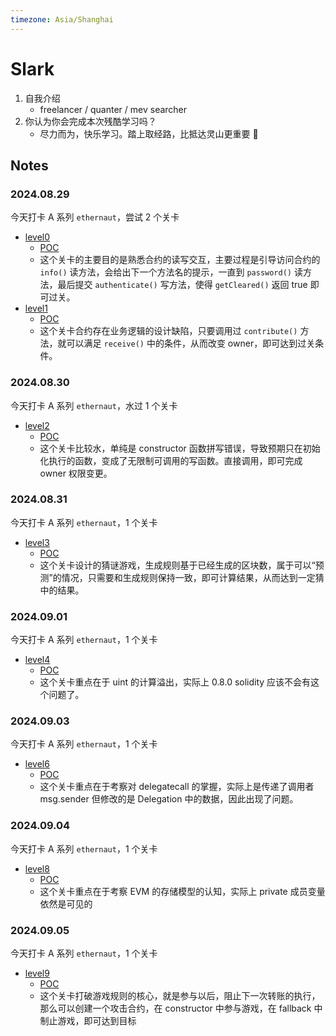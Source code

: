 ```yaml
---
timezone: Asia/Shanghai
---
```


# Slark

1. 自我介绍
    - freelancer / quanter / mev searcher
2. 你认为你会完成本次残酷学习吗？
    - 尽力而为，快乐学习。踏上取经路，比抵达灵山更重要 🐒

## Notes

<!-- Content_START -->

### 2024.08.29

今天打卡 A 系列 `ethernaut`，尝试 2 个关卡

- [level0](https://ethernaut.openzeppelin.com/level/0x7E0f53981657345B31C59aC44e9c21631Ce710c7) 
    - [POC](./Writeup/Slark/test/ethernaut//level0.t.sol) 
    - 这个关卡的主要目的是熟悉合约的读写交互，主要过程是引导访问合约的 `info()` 读方法，会给出下一个方法名的提示，一直到 `password()` 读方法，最后提交 `authenticate()` 写方法，使得 `getCleared()` 返回 true 即可过关。
- [level1](https://ethernaut.openzeppelin.com/level/0x3c34A342b2aF5e885FcaA3800dB5B205fEfa3ffB)
    - [POC](./Writeup/Slark/test/ethernaut//level1.t.sol) 
    - 这个关卡合约存在业务逻辑的设计缺陷，只要调用过 `contribute()` 方法，就可以满足 `receive()` 中的条件，从而改变 owner，即可达到过关条件。 

### 2024.08.30

今天打卡 A 系列 `ethernaut`，水过 1 个关卡

- [level2](https://ethernaut.openzeppelin.com/level/0x676e57FdBbd8e5fE1A7A3f4Bb1296dAC880aa639)
    - [POC](./Writeup/Slark/test/ethernaut//level2.t.sol)
    - 这个关卡比较水，单纯是 constructor 函数拼写错误，导致预期只在初始化执行的函数，变成了无限制可调用的写函数。直接调用，即可完成 owner 权限变更。
    
### 2024.08.31

今天打卡 A 系列 `ethernaut`，1 个关卡

- [level3](https://ethernaut.openzeppelin.com/level/0xA62fE5344FE62AdC1F356447B669E9E6D10abaaF)
    - [POC](./Writeup/Slark/test/ethernaut//level3.t.sol)
    - 这个关卡设计的猜谜游戏，生成规则基于已经生成的区块数，属于可以“预测”的情况，只需要和生成规则保持一致，即可计算结果，从而达到一定猜中的结果。

### 2024.09.01


今天打卡 A 系列 `ethernaut`，1 个关卡

- [level4](https://ethernaut.openzeppelin.com/level/0x478f3476358Eb166Cb7adE4666d04fbdDB56C407)
    - [POC](./Writeup/Slark/test/ethernaut//level4.t.sol)
    - 这个关卡重点在于 uint 的计算溢出，实际上 0.8.0 solidity 应该不会有这个问题了。

### 2024.09.03

今天打卡 A 系列 `ethernaut`，1 个关卡

- [level6](https://ethernaut.openzeppelin.com/level/0x73379d8B82Fda494ee59555f333DF7D44483fD58)
    - [POC](./Writeup/Slark/test/ethernaut//level6.t.sol)
    - 这个关卡重点在于考察对 delegatecall 的掌握，实际上是传递了调用者 msg.sender 但修改的是 Delegation 中的数据，因此出现了问题。

### 2024.09.04

今天打卡 A 系列 `ethernaut`，1 个关卡
- [level8](https://ethernaut.openzeppelin.com/level/0xB7257D8Ba61BD1b3Fb7249DCd9330a023a5F3670)
    - [POC](./Writeup/Slark/test/ethernaut//level8.t.sol)
    - 这个关卡重点在于考察 EVM 的存储模型的认知，实际上 private 成员变量依然是可见的

### 2024.09.05

今天打卡 A 系列 `ethernaut`，1 个关卡
- [level9](https://ethernaut.openzeppelin.com/level/0x3049C00639E6dfC269ED1451764a046f7aE500c6)
    - [POC](./Writeup/Slark/test/ethernaut//level9.t.sol)
    - 这个关卡打破游戏规则的核心，就是参与以后，阻止下一次转账的执行，那么可以创建一个攻击合约，在 constructor 中参与游戏，在 fallback 中制止游戏，即可达到目标

<!-- Content_END -->
